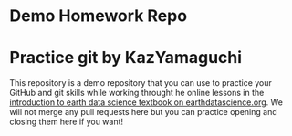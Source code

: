 # Demo Homework Repo
# Practice git by KazYamaguchi

This repository is a demo repository that you can use to practice your GitHub and git skills while working
throught he online lessons in the [introduction to earth data science textbook on earthdatascience.org](https://www.earthdatascience.org/courses/intro-to-earth-data-science/git-github/version-control/). We will not merge any pull requests here but you can practice opening and closing them here if you want!
